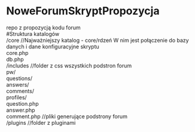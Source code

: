 # NoweForumSkryptPropozycja<BR>
repo z propozycją kodu forum<br>
#Struktura katalogów<br>
   /core       //Najważniejszy katalog - core/rdzeń W nim jest połączenie do bazy danych i dane konfiguracyjne skryptu<br>
     core.php<br>
     db.php<br>
   /includes  //folder z css wszystkich podstron forum<br>
     pw/<br>
     questions/<br>
     answers/<br>
     comments/<br>
     profiles/<br>
     question.php<br>
     answer.php<br>
     comment.php         //pliki generujące podstrony forum<br>
  /plugins               //folder z pluginami<br>
  
      
